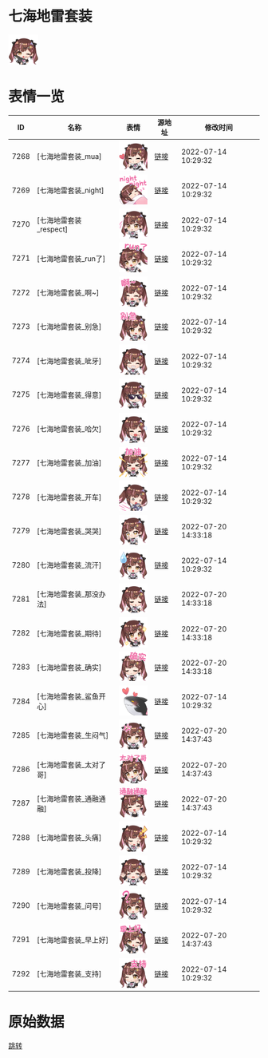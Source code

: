 # 七海地雷套装

<img src="./cover.png" height="60" alt="cover" />

# 表情一览

|ID|名称|表情|源地址|修改时间|
|----|----|----|----|----|
|7268|[七海地雷套装_mua]|<img src="./pic/007268_%5B七海地雷套装_mua%5D.png" height="60" alt="mua"/>|[链接](http://i0.hdslb.com/bfs/emote/b1f2cddb77816c8d4a979c3c6b71324afdc3f6e9.png)|2022-07-14 10:29:32|
|7269|[七海地雷套装_night]|<img src="./pic/007269_%5B七海地雷套装_night%5D.png" height="60" alt="night"/>|[链接](http://i0.hdslb.com/bfs/emote/66cf350aff6daa887484eb0a9dec7247abdb45f7.png)|2022-07-14 10:29:32|
|7270|[七海地雷套装_respect]|<img src="./pic/007270_%5B七海地雷套装_respect%5D.png" height="60" alt="respect"/>|[链接](http://i0.hdslb.com/bfs/emote/4e6617256d792c51359887dd03d8b3689a0aee2f.png)|2022-07-14 10:29:32|
|7271|[七海地雷套装_run了]|<img src="./pic/007271_%5B七海地雷套装_run了%5D.png" height="60" alt="run了"/>|[链接](http://i0.hdslb.com/bfs/emote/b626ada27b337382eb10b4753e638ef71de1cc8a.png)|2022-07-14 10:29:32|
|7272|[七海地雷套装_啊~]|<img src="./pic/007272_%5B七海地雷套装_啊~%5D.png" height="60" alt="啊~"/>|[链接](http://i0.hdslb.com/bfs/emote/b60efae53939a4596cb53812bfed7a41acbdc878.png)|2022-07-14 10:29:32|
|7273|[七海地雷套装_别急]|<img src="./pic/007273_%5B七海地雷套装_别急%5D.png" height="60" alt="别急"/>|[链接](http://i0.hdslb.com/bfs/emote/0748e42cae63c22419d499fcf85e1ab131248b99.png)|2022-07-14 10:29:32|
|7274|[七海地雷套装_呲牙]|<img src="./pic/007274_%5B七海地雷套装_呲牙%5D.png" height="60" alt="呲牙"/>|[链接](http://i0.hdslb.com/bfs/emote/2e30ed58197b455ac4a204e44e571a4c0d29b061.png)|2022-07-14 10:29:32|
|7275|[七海地雷套装_得意]|<img src="./pic/007275_%5B七海地雷套装_得意%5D.png" height="60" alt="得意"/>|[链接](http://i0.hdslb.com/bfs/emote/7b01328b13f73b936a48cdef419cd200c0888155.png)|2022-07-14 10:29:32|
|7276|[七海地雷套装_哈欠]|<img src="./pic/007276_%5B七海地雷套装_哈欠%5D.png" height="60" alt="哈欠"/>|[链接](http://i0.hdslb.com/bfs/emote/3f19148f9bdf72654591e45f3b20165699982c64.png)|2022-07-14 10:29:32|
|7277|[七海地雷套装_加油]|<img src="./pic/007277_%5B七海地雷套装_加油%5D.png" height="60" alt="加油"/>|[链接](http://i0.hdslb.com/bfs/emote/891e851d7d68f18da3246f7b806a90b7748da535.png)|2022-07-14 10:29:32|
|7278|[七海地雷套装_开车]|<img src="./pic/007278_%5B七海地雷套装_开车%5D.png" height="60" alt="开车"/>|[链接](http://i0.hdslb.com/bfs/emote/3827bbd911dfed74b7991abae322f79624a4a1b9.png)|2022-07-14 10:29:32|
|7279|[七海地雷套装_哭哭]|<img src="./pic/007279_%5B七海地雷套装_哭哭%5D.png" height="60" alt="哭哭"/>|[链接](http://i0.hdslb.com/bfs/emote/ec165b91d79a68efae59124f73ef6cb2eb3bf8eb.png)|2022-07-20 14:33:18|
|7280|[七海地雷套装_流汗]|<img src="./pic/007280_%5B七海地雷套装_流汗%5D.png" height="60" alt="流汗"/>|[链接](http://i0.hdslb.com/bfs/emote/66b0cd6605bc57838af48b3d41e5d9e6b59c2b86.png)|2022-07-14 10:29:32|
|7281|[七海地雷套装_那没办法]|<img src="./pic/007281_%5B七海地雷套装_那没办法%5D.png" height="60" alt="那没办法"/>|[链接](http://i0.hdslb.com/bfs/emote/3d78f59b9279235f8467657a82ebc3c25611e48c.png)|2022-07-20 14:33:18|
|7282|[七海地雷套装_期待]|<img src="./pic/007282_%5B七海地雷套装_期待%5D.png" height="60" alt="期待"/>|[链接](http://i0.hdslb.com/bfs/emote/3d79569637cb3a66b4127b7886493105db1328cd.png)|2022-07-20 14:33:18|
|7283|[七海地雷套装_确实]|<img src="./pic/007283_%5B七海地雷套装_确实%5D.png" height="60" alt="确实"/>|[链接](http://i0.hdslb.com/bfs/emote/6cb8e5d087fd9a0f7a763b5e25e7e456c187b018.png)|2022-07-20 14:33:18|
|7284|[七海地雷套装_鲨鱼开心]|<img src="./pic/007284_%5B七海地雷套装_鲨鱼开心%5D.png" height="60" alt="鲨鱼开心"/>|[链接](http://i0.hdslb.com/bfs/emote/7d41d3052fd5a15a66341a827ba74e0f6a748a84.png)|2022-07-14 10:29:32|
|7285|[七海地雷套装_生闷气]|<img src="./pic/007285_%5B七海地雷套装_生闷气%5D.png" height="60" alt="生闷气"/>|[链接](http://i0.hdslb.com/bfs/emote/17e5bfaf86266173a3f8dd1f333a368d5e1dea3f.png)|2022-07-20 14:37:43|
|7286|[七海地雷套装_太对了哥]|<img src="./pic/007286_%5B七海地雷套装_太对了哥%5D.png" height="60" alt="太对了哥"/>|[链接](http://i0.hdslb.com/bfs/emote/26805dea0c9384d2f4474fe3d3a1895974aa6359.png)|2022-07-20 14:37:43|
|7287|[七海地雷套装_通融通融]|<img src="./pic/007287_%5B七海地雷套装_通融通融%5D.png" height="60" alt="通融通融"/>|[链接](http://i0.hdslb.com/bfs/emote/042110bdc9625d9e1a94722882b240295005aff2.png)|2022-07-20 14:37:43|
|7288|[七海地雷套装_头痛]|<img src="./pic/007288_%5B七海地雷套装_头痛%5D.png" height="60" alt="头痛"/>|[链接](http://i0.hdslb.com/bfs/emote/73156af1ac47463439f674750719625dbf94162d.png)|2022-07-14 10:29:32|
|7289|[七海地雷套装_投降]|<img src="./pic/007289_%5B七海地雷套装_投降%5D.png" height="60" alt="投降"/>|[链接](http://i0.hdslb.com/bfs/emote/1b9059ad4c1ac07eb8760e91545d0c645a9a4e98.png)|2022-07-14 10:29:32|
|7290|[七海地雷套装_问号]|<img src="./pic/007290_%5B七海地雷套装_问号%5D.png" height="60" alt="问号"/>|[链接](http://i0.hdslb.com/bfs/emote/28feedcb52dde8a6b547ead1791de5b76ef640d0.png)|2022-07-14 10:29:32|
|7291|[七海地雷套装_早上好]|<img src="./pic/007291_%5B七海地雷套装_早上好%5D.png" height="60" alt="早上好"/>|[链接](http://i0.hdslb.com/bfs/emote/10b965ce450ad0ab01a898d435505117646fe5f5.png)|2022-07-20 14:37:43|
|7292|[七海地雷套装_支持]|<img src="./pic/007292_%5B七海地雷套装_支持%5D.png" height="60" alt="支持"/>|[链接](http://i0.hdslb.com/bfs/emote/c714d1a78a7ce1266e9f1e3d5031a561ee558993.png)|2022-07-14 10:29:32|

# 原始数据

[跳转](./raw.json)

